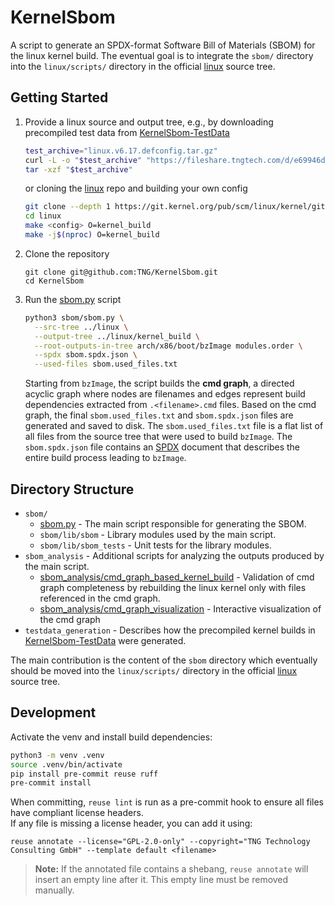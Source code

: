 <!--
SPDX-License-Identifier: GPL-2.0-only
SPDX-FileCopyrightText: 2025 TNG Technology Consulting GmbH
-->

# KernelSbom

A script to generate an SPDX-format Software Bill of Materials (SBOM) for the linux kernel build.
The eventual goal is to integrate the `sbom/` directory into the `linux/scripts/` directory in the official [linux](https://git.kernel.org/pub/scm/linux/kernel/git/torvalds/linux.git/) source tree.

## Getting Started
1. Provide a linux source and output tree, e.g., by downloading precompiled test data from [KernelSbom-TestData](https://fileshare.tngtech.com/d/e69946da808b41f88047/files)
    ```bash
    test_archive="linux.v6.17.defconfig.tar.gz"
    curl -L -o "$test_archive" "https://fileshare.tngtech.com/d/e69946da808b41f88047/files/?p=%2F$test_archive&dl=1"
    tar -xzf "$test_archive"
    ```
    or cloning the [linux](https://git.kernel.org/pub/scm/linux/kernel/git/torvalds/linux.git) repo and building your own config
    ```bash
    git clone --depth 1 https://git.kernel.org/pub/scm/linux/kernel/git/torvalds/linux.git
    cd linux
    make <config> O=kernel_build
    make -j$(nproc) O=kernel_build
    ```
2. Clone the repository 
    ```
    git clone git@github.com:TNG/KernelSbom.git
    cd KernelSbom
    ```
3. Run the [sbom.py](sbom/sbom.py) script
    ```bash
    python3 sbom/sbom.py \
      --src-tree ../linux \
      --output-tree ../linux/kernel_build \
      --root-outputs-in-tree arch/x86/boot/bzImage modules.order \
      --spdx sbom.spdx.json \
      --used-files sbom.used_files.txt
    ```
    Starting from `bzImage`, the script builds the **cmd graph**, a directed acyclic graph where nodes are filenames and edges represent build dependencies extracted from `.<filename>.cmd` files. Based on the cmd graph, the final `sbom.used_files.txt` and `sbom.spdx.json` files are generated and saved to disk. 
    The `sbom.used_files.txt` file is a flat list of all files from the source tree that were used to build `bzImage`. The `sbom.spdx.json` file contains an [SPDX](https://github.com/spdx) document that describes the entire build process leading to `bzImage`.

## Directory Structure

- `sbom/`
  - [sbom.py](sbom/sbom.py) - The main script responsible for generating the SBOM.
  - `sbom/lib/sbom` - Library modules used by the main script.
  - `sbom/lib/sbom_tests` - Unit tests for the library modules.
- `sbom_analysis` - Additional scripts for analyzing the outputs produced by the main script.
  - [sbom_analysis/cmd_graph_based_kernel_build](sbom_analysis/cmd_graph_based_kernel_build/README.md) - Validation of cmd graph completeness by rebuilding the linux kernel only with files referenced in the cmd graph.
  - [sbom_analysis/cmd_graph_visualization](sbom_analysis/cmd_graph_visualization/README.md) - Interactive visualization of the cmd graph
- `testdata_generation` - Describes how the precompiled kernel builds in [KernelSbom-TestData](https://fileshare.tngtech.com/library/98e7e6f8-bffe-4a55-a8d2-817d4f3e51e8/KernelSbom-TestData/) were generated.

The main contribution is the content of the `sbom` directory which eventually should be moved into the `linux/scripts/` directory in the official [linux](https://git.kernel.org/pub/scm/linux/kernel/git/torvalds/linux.git/) source tree.

## Development

Activate the venv and install build dependencies:
```bash
python3 -m venv .venv
source .venv/bin/activate
pip install pre-commit reuse ruff
pre-commit install
```

When committing, `reuse lint` is run as a pre-commit hook to ensure all files have compliant license headers.  
If any file is missing a license header, you can add it using:
```
reuse annotate --license="GPL-2.0-only" --copyright="TNG Technology Consulting GmbH" --template default <filename>
```
> **Note:** If the annotated file contains a shebang, `reuse annotate` will insert an empty line after it. This empty line must be removed manually.
